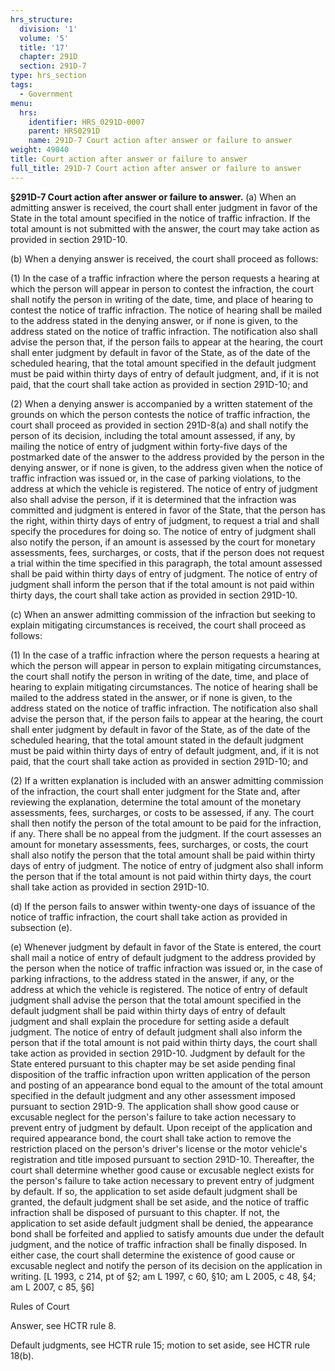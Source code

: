 ```yaml
---
hrs_structure:
  division: '1'
  volume: '5'
  title: '17'
  chapter: 291D
  section: 291D-7
type: hrs_section
tags:
  - Government
menu:
  hrs:
    identifier: HRS_0291D-0007
    parent: HRS0291D
    name: 291D-7 Court action after answer or failure to answer
weight: 49040
title: Court action after answer or failure to answer
full_title: 291D-7 Court action after answer or failure to answer
---
```

**§291D-7 Court action after answer or failure to answer.** (a) When an admitting answer is received, the court shall enter judgment in favor of the State in the total amount specified in the notice of traffic infraction. If the total amount is not submitted with the answer, the court may take action as provided in section 291D-10.

(b) When a denying answer is received, the court shall proceed as follows:

(1) In the case of a traffic infraction where the person requests a hearing at which the person will appear in person to contest the infraction, the court shall notify the person in writing of the date, time, and place of hearing to contest the notice of traffic infraction. The notice of hearing shall be mailed to the address stated in the denying answer, or if none is given, to the address stated on the notice of traffic infraction. The notification also shall advise the person that, if the person fails to appear at the hearing, the court shall enter judgment by default in favor of the State, as of the date of the scheduled hearing, that the total amount specified in the default judgment must be paid within thirty days of entry of default judgment, and, if it is not paid, that the court shall take action as provided in section 291D-10; and

(2) When a denying answer is accompanied by a written statement of the grounds on which the person contests the notice of traffic infraction, the court shall proceed as provided in section 291D-8(a) and shall notify the person of its decision, including the total amount assessed, if any, by mailing the notice of entry of judgment within forty-five days of the postmarked date of the answer to the address provided by the person in the denying answer, or if none is given, to the address given when the notice of traffic infraction was issued or, in the case of parking violations, to the address at which the vehicle is registered. The notice of entry of judgment also shall advise the person, if it is determined that the infraction was committed and judgment is entered in favor of the State, that the person has the right, within thirty days of entry of judgment, to request a trial and shall specify the procedures for doing so. The notice of entry of judgment shall also notify the person, if an amount is assessed by the court for monetary assessments, fees, surcharges, or costs, that if the person does not request a trial within the time specified in this paragraph, the total amount assessed shall be paid within thirty days of entry of judgment. The notice of entry of judgment shall inform the person that if the total amount is not paid within thirty days, the court shall take action as provided in section 291D-10.

(c) When an answer admitting commission of the infraction but seeking to explain mitigating circumstances is received, the court shall proceed as follows:

(1) In the case of a traffic infraction where the person requests a hearing at which the person will appear in person to explain mitigating circumstances, the court shall notify the person in writing of the date, time, and place of hearing to explain mitigating circumstances. The notice of hearing shall be mailed to the address stated in the answer, or if none is given, to the address stated on the notice of traffic infraction. The notification also shall advise the person that, if the person fails to appear at the hearing, the court shall enter judgment by default in favor of the State, as of the date of the scheduled hearing, that the total amount stated in the default judgment must be paid within thirty days of entry of default judgment, and, if it is not paid, that the court shall take action as provided in section 291D-10; and

(2) If a written explanation is included with an answer admitting commission of the infraction, the court shall enter judgment for the State and, after reviewing the explanation, determine the total amount of the monetary assessments, fees, surcharges, or costs to be assessed, if any. The court shall then notify the person of the total amount to be paid for the infraction, if any. There shall be no appeal from the judgment. If the court assesses an amount for monetary assessments, fees, surcharges, or costs, the court shall also notify the person that the total amount shall be paid within thirty days of entry of judgment. The notice of entry of judgment also shall inform the person that if the total amount is not paid within thirty days, the court shall take action as provided in section 291D-10.

(d) If the person fails to answer within twenty-one days of issuance of the notice of traffic infraction, the court shall take action as provided in subsection (e).

(e) Whenever judgment by default in favor of the State is entered, the court shall mail a notice of entry of default judgment to the address provided by the person when the notice of traffic infraction was issued or, in the case of parking infractions, to the address stated in the answer, if any, or the address at which the vehicle is registered. The notice of entry of default judgment shall advise the person that the total amount specified in the default judgment shall be paid within thirty days of entry of default judgment and shall explain the procedure for setting aside a default judgment. The notice of entry of default judgment shall also inform the person that if the total amount is not paid within thirty days, the court shall take action as provided in section 291D-10\. Judgment by default for the State entered pursuant to this chapter may be set aside pending final disposition of the traffic infraction upon written application of the person and posting of an appearance bond equal to the amount of the total amount specified in the default judgment and any other assessment imposed pursuant to section 291D-9\. The application shall show good cause or excusable neglect for the person's failure to take action necessary to prevent entry of judgment by default. Upon receipt of the application and required appearance bond, the court shall take action to remove the restriction placed on the person's driver's license or the motor vehicle's registration and title imposed pursuant to section 291D-10\. Thereafter, the court shall determine whether good cause or excusable neglect exists for the person's failure to take action necessary to prevent entry of judgment by default. If so, the application to set aside default judgment shall be granted, the default judgment shall be set aside, and the notice of traffic infraction shall be disposed of pursuant to this chapter. If not, the application to set aside default judgment shall be denied, the appearance bond shall be forfeited and applied to satisfy amounts due under the default judgment, and the notice of traffic infraction shall be finally disposed. In either case, the court shall determine the existence of good cause or excusable neglect and notify the person of its decision on the application in writing. [L 1993, c 214, pt of §2; am L 1997, c 60, §10; am L 2005, c 48, §4; am L 2007, c 85, §6]

Rules of Court

Answer, see HCTR rule 8.

Default judgments, see HCTR rule 15; motion to set aside, see HCTR rule 18(b).